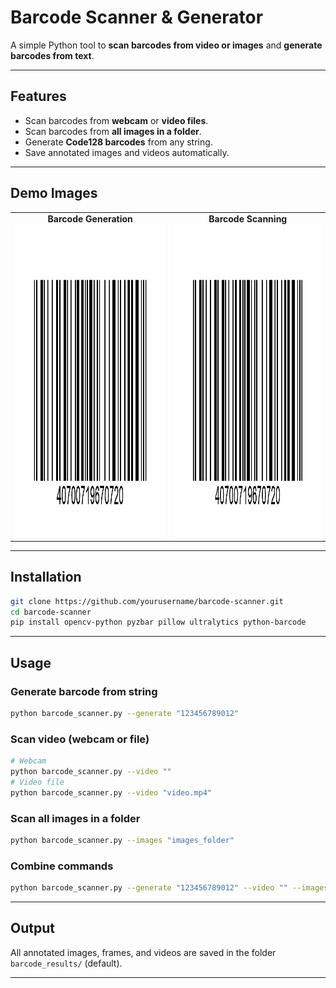 
# Barcode Scanner & Generator

A simple Python tool to **scan barcodes from video or images** and **generate barcodes from text**.  

---

## Features

- Scan barcodes from **webcam** or **video files**.  
- Scan barcodes from **all images in a folder**.  
- Generate **Code128 barcodes** from any string.  
- Save annotated images and videos automatically.  

---

## Demo Images

<table>
<tr>
<td align="center">
<b>Barcode Generation</b><br>
<img src="https://github.com/Gaurav14cs17/QRCode_BARCode_Gen-Scanner/blob/main/BarCode/images/p1.png" width="500" height="500" />
</td>
<td align="center">
<b>Barcode Scanning</b><br>
<img src="https://github.com/Gaurav14cs17/QRCode_BARCode_Gen-Scanner/blob/main/BarCode/images/p1.png" width="500" height="500" />
</td>
</tr>
</table>

---

## Installation

```bash
git clone https://github.com/yourusername/barcode-scanner.git
cd barcode-scanner
pip install opencv-python pyzbar pillow ultralytics python-barcode
````

---

## Usage

### Generate barcode from string

```bash
python barcode_scanner.py --generate "123456789012"
```

### Scan video (webcam or file)

```bash
# Webcam
python barcode_scanner.py --video ""
# Video file
python barcode_scanner.py --video "video.mp4"
```

### Scan all images in a folder

```bash
python barcode_scanner.py --images "images_folder"
```

### Combine commands

```bash
python barcode_scanner.py --generate "123456789012" --video "" --images "images_folder"
```

---

## Output

All annotated images, frames, and videos are saved in the folder `barcode_results/` (default).

---

